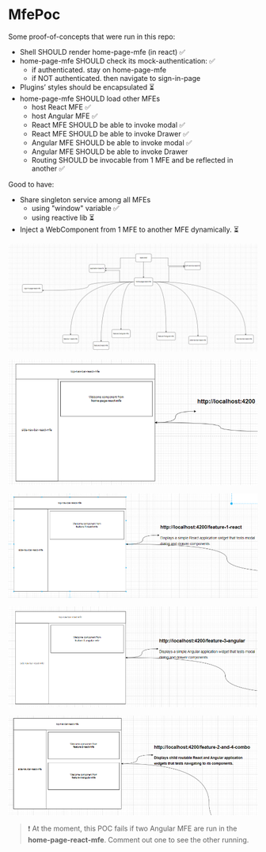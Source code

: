 # MfePoc

Some proof-of-concepts that were run in this repo:


- Shell SHOULD render home-page-mfe (in react) ✅
- home-page-mfe SHOULD check its mock-authentication: ✅
    - if authenticated. stay on home-page-mfe
    - if NOT authenticated. then navigate to sign-in-page
- Plugins’ styles should be encapsulated ⏳
- home-page-mfe SHOULD load other MFEs
    - host React MFE ✅
    - host Angular MFE  ✅
    - React MFE SHOULD be able to invoke modal ✅
    - React MFE SHOULD be able to invoke Drawer ✅
    - Angular MFE SHOULD be able to invoke modal ✅
    - Angular MFE SHOULD be able to invoke Drawer
    - Routing SHOULD be invocable from 1 MFE and be reflected in another ✅
        
   
Good to have:
- Share singleton service among all MFEs
    - using "window" variable ✅
    - using reactive lib ⏳
- Inject a WebComponent from 1 MFE to another MFE dynamically. ⏳


![MFE structural Diagram](./docs/assets/mfe-structural-diagram.png)

![Page 1](./docs/assets/page-1.png)

![Page 2](./docs/assets/page-2.png)

![Page 3](./docs/assets/page-3.png)

![Page 4](./docs/assets/page-4.png)


> ❗ At the moment, this POC fails if two Angular MFE are run in the **home-page-react-mfe**. Comment out one to see the other running.
